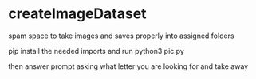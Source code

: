 # createImageDataset

spam space to take images and saves properly into assigned folders

pip install the needed imports and run python3 pic.py

then answer prompt asking what letter you are looking for and take away
